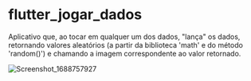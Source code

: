 # flutter_jogar_dados

Aplicativo que, ao tocar em qualquer um dos dados, "lança" os dados, retornando valores aleatórios (a partir da biblioteca 'math' e do método 'random()') e chamando a imagem correspondente ao valor retornado.

![Screenshot_1688757927](https://github.com/davidrockkj/flutter_jogar_dados/assets/62350916/3c8e7325-3418-4781-951d-5eb82bf42bd0)
